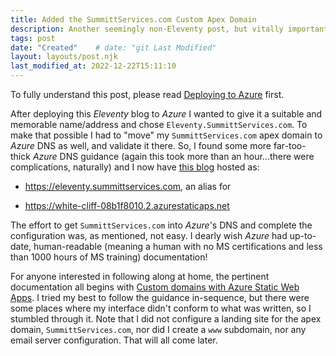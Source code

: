 ```yaml
---
title: Added the SummittServices.com Custom Apex Domain 
description: Another seemingly non-Eleventy post, but vitally important nonetheless. 
tags: post
date: "Created"    # date: "git Last Modified"
layout: layouts/post.njk
last_modified_at: 2022-12-22T15:11:10
---
```


To fully understand this post, please read [Deploying to Azure](/posts/Deploying-to-Azure) first.

After deploying this _Eleventy_ blog to _Azure_ I wanted to give it a suitable and memorable name/address and chose `Eleventy.SummittServices.com`.  To make that possible I had to "move" my `SummittServices.com` apex domain to _Azure_ DNS as well, and validate it there.  So, I found some more far-too-thick _Azure_ DNS guidance (again this took more than an hour...there were complications, naturally) and I now have [this blog](https://eleventy.summittservices.com) hosted as:  

  - https://eleventy.summittservices.com, an alias for  

  - https://white-cliff-08b1f8010.2.azurestaticaps.net  

The effort to get `SummittServices.com` into _Azure_'s DNS and complete the configuration was, as mentioned, not easy.  I dearly wish _Azure_ had up-to-date, human-readable (meaning a human with no MS certifications and less than 1000 hours of MS training) documentation!  

For anyone interested in following along at home, the pertinent documentation all begins with [Custom domains with Azure Static Web Apps](https://learn.microsoft.com/en-us/azure/static-web-apps/custom-domain).  I tried my best to follow the guidance in-sequence, but there were some places where my interface didn't conform to what was written, so I stumbled through it.  Note that I did not configure a landing site for the apex domain, `SummittServices.com`, nor did I create a `www` subdomain, nor any email server configuration.  That will all come later.   
